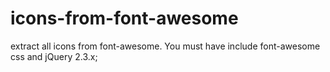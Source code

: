 # icons-from-font-awesome
extract all icons from font-awesome.
You must have include font-awesome css and jQuery 2.3.x;
